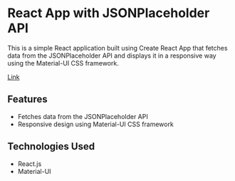 # React App with JSONPlaceholder API

This is a simple React application built using Create React App that fetches data from the JSONPlaceholder API and displays it in a responsive way using the Material-UI CSS framework.

[Link](https://go-bananas-ecru.vercel.app/)

## Features

- Fetches data from the JSONPlaceholder API
- Responsive design using Material-UI CSS framework

## Technologies Used

- React.js
- Material-UI
